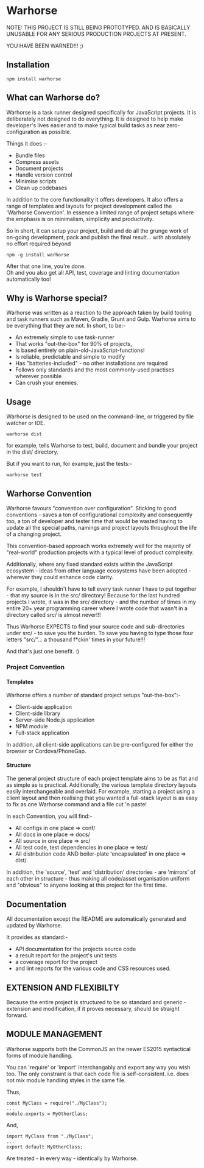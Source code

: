 # Warhorse

NOTE: THIS PROJECT IS STILL BEING PROTOTYPED.  AND IS BASICALLY UNUSABLE FOR ANY SERIOUS  PRODUCTION PROJECTS AT PRESENT.

YOU HAVE BEEN WARNED!!! ;)

## Installation

    npm install warhorse

## What can Warhorse do?

Warhorse is a task runner designed specifically for JavaScript projects.  It is deliberately not designed to do everything.  It is designed to help make developer's lives easier and to make typical build tasks as near zero-configuration as possible.

Things it does :-

* Bundle files
* Compress assets
* Document projects
* Handle version control
* Minimise scripts
* Clean up codebases

In addition to the core functionality it offers developers.  It also offers a range of templates and layouts for project development called the 'Warhorse Convention'.  In essence a limited range of project setups where the emphasis is on minimalism, simplicity and productivity.

So in short, it can setup your project, build and do all the grunge work of on-going development, pack and publish the final result... with absolutely no effort required beyond
 
    npm -g install warhorse
    
After that one line, you're done.  
Oh and you also get all API, test, coverage and linting documentation automatically too!

## Why is Warhorse special?

Warhorse was written as a reaction to the approach taken by build tooling and task runners such as Maven, Gradle, Grunt and Gulp.  Warhorse aims to be everything that they are not.  In short, to be:-

* An extremely simple to use task-runner
* That works "out-the-box" for 90% of projects,
* Is based entirely on plain-old-JavaScript-functions!
* Is reliable, predictable and simple to modify
* Has "batteries-included" - no other installations are required
* Follows only standards and the most commonly-used practises wherever possible 
* Can crush your enemies.

## Usage

Warhorse is designed to be used on the command-line, or triggered by file watcher or IDE.

    warhorse dist
    
for example, tells Warhorse to test, build, document and bundle your project in the dist/ directory.

But if you want to run, for example, just the tests:-

    warhorse test

## Warhorse Convention

Warhorse favours "convention over configuration".  Sticking to good conventions - saves a ton of configurational complexity and consequently too, a ton of developer and tester time that would be wasted having to update all the special paths, namings and project layouts throughout the life of a changing project.

This convention-based approach works extremely well for the majority of "real-world" production projects with a typical level of product complexity. 

Additionally, where any fixed standard exists within the JavaScript ecosystem - ideas from other language ecosystems have been adopted - wherever they could enhance code clarity.

For example, I shouldn't have to tell every task runner I have to put together - that my source is in the src/ directory!  Because for the last hundred projects I wrote, it was in the src/ directory - and the number of times in my entire 20+ year programming career where I wrote code that wasn't in a directory called src/ is almost never!!!
 
Thus Warhorse EXPECTS to find your source code and sub-directories under src/ - to save you the burden.  To save you having to type those four letters "src/"... a thousand f*ckin' times in your future!!!

And that's just one benefit. :)

### Project Convention

#### Templates

Warhorse offers a number of standard project setups "out-the-box":-

* Client-side application
* Client-side library
* Server-side Node.js application
* NPM module
* Full-stack application

In addition, all client-side applications can be pre-configured for either the browser or Cordova/PhoneGap.

#### Structure

The general project structure of each project template aims to be as flat and as simple as is practical.  Additionally, the various template directory layouts easily interchangeable and overlaid.  For example, starting a project using a client layout and then realising that you wanted a full-stack layout is as easy to fix as one Warhorse command and a file cut 'n paste! 

In each Convention, you will find:-

* All configs in one place => conf/
* All docs in one place => docs/
* All source in one place => src/
* All test code, test dependencies in one place => test/
* All distribution code AND boiler-plate 'encapsulated' in one place => dist/

In addition, the 'source', 'test' and 'distribution' directories - are 'mirrors' of each other in structure - thus making all code/asset organisation uniform and "obvious" to anyone looking at this project for the first time.

## Documentation

All documentation except the README are automatically generated and updated by Warhorse.  

It provides as standard:-
 
 * API documentation for the projects source code
 * a result report for the project's unit tests
 * a coverage report for the project
 * and lint reports for the various code and CSS resources used.
 

## EXTENSION AND FLEXIBILTY

Because the entire project is structured to be so standard and generic - extension and modification, if it proves necessary, should be straight forward.  

## MODULE MANAGEMENT

Warhorse supports both the CommonJS an the newer ES2015 syntactical forms of module handling.  

You can 'require' or 'import' interchangably and export any way you wish too.  The only constraint is that each code file is self-consistent. i.e. does not mix module handling styles in the same file.

Thus,

    const MyClass = require("./MyClass");
    ...
    module.exports = MyOtherClass;
    
And,

    import MyClass from "./MyClass";
    ...
    export default MyOtherClass;
    
Are treated - in every way - identically by Warhorse.

